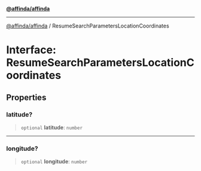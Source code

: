 [**@affinda/affinda**](../README.md)

***

[@affinda/affinda](../globals.md) / ResumeSearchParametersLocationCoordinates

# Interface: ResumeSearchParametersLocationCoordinates

## Properties

### latitude?

> `optional` **latitude**: `number`

***

### longitude?

> `optional` **longitude**: `number`
